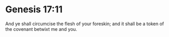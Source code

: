 # Genesis 17:11

And ye shall circumcise the flesh of your foreskin; and it shall be a token of the covenant betwixt me and you.